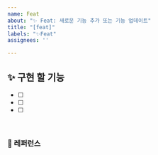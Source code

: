 ```yaml
---
name: Feat
about: "✨ Feat: 새로운 기능 추가 또는 기능 업데이트"
title: "[feat]"
labels: "✨Feat"
assignees: ''

---
```


## ✨ 구현 할 기능

- [ ]
- [ ]
- [ ]

<br>

### 📕 레퍼런스
